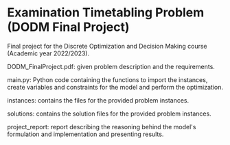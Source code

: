 # Examination Timetabling Problem (DODM Final Project)

Final project for the Discrete Optimization and Decision Making course (Academic year 2022/2023).

DODM_FinalProject.pdf: given problem description and the requirements.

main.py: Python code containing the functions to import the instances, create variables and constraints for the model and perform the optimization.

instances: contains the files for the provided problem instances.

solutions: contains the solution files for the provided problem instances. 

project_report: report describing the reasoning behind the model's formulation and implementation and presenting results.
